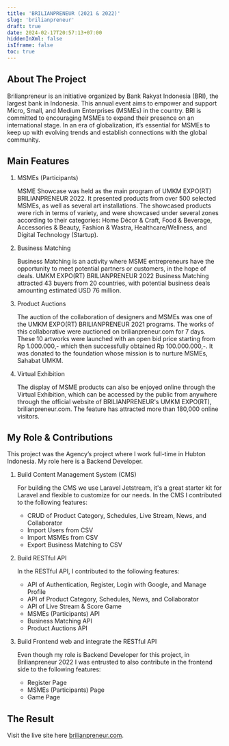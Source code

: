 ```yaml
---
title: 'BRILIANPRENEUR (2021 & 2022)'
slug: 'brilianpreneur'
draft: true
date: 2024-02-17T20:57:13+07:00
hiddenInXml: false
isIframe: false
toc: true
---
```


## About The Project

Brilianpreneur is an initiative organized by Bank Rakyat Indonesia (BRI), the largest bank in Indonesia. This annual event aims to empower and support Micro, Small, and Medium Enterprises (MSMEs) in the country. BRI is committed to encouraging MSMEs to expand their presence on an international stage. In an era of globalization, it’s essential for MSMEs to keep up with evolving trends and establish connections with the global community.

## Main Features

1. MSMEs (Participants)

   MSME Showcase was held as the main program of UMKM EXPO(RT) BRILIANPRENEUR 2022. It presented products from over 500 selected MSMEs, as well as several art installations. The showcased products were rich in terms of variety, and were showcased under several zones according to their categories: Home Décor & Craft, Food & Beverage, Accessories & Beauty, Fashion & Wastra, Healthcare/Wellness, and Digital Technology (Startup).

1. Business Matching

   Business Matching is an activity where MSME entrepreneurs have the opportunity to meet potential partners or customers, in the hope of deals. UMKM EXPO(RT) BRILIANPRENEUR 2022 Business Matching attracted 43 buyers from 20 countries, with potential business deals amounting estimated USD 76 million.

1. Product Auctions

   The auction of the collaboration of designers and MSMEs was one of the UMKM EXPO(RT) BRILIANPRENEUR 2021 programs. The works of this collaborative were auctioned on brilianpreneur.com for 7 days. These 10 artworks were launched with an open bid price starting from Rp 1.000.000,- which then successfully obtained Rp 100.000.000,-. It was donated to the foundation whose mission is to nurture MSMEs, Sahabat UMKM.

1. Virtual Exhibition

   The display of MSME products can also be enjoyed online through the Virtual Exhibition, which can be accessed by the public from anywhere through the official website of BRILIANPRENEUR's UMKM EXPO(RT), brilianpreneur.com. The feature has attracted more than 180,000 online visitors.

## My Role & Contributions

This project was the Agency’s project where I work full-time in Hubton Indonesia. My role here is a Backend Developer.

1. Build Content Management System (CMS)

   For building the CMS we use Laravel Jetstream, it's a great starter kit for Laravel and flexible to customize for our needs. In the CMS I contributed to the following features:

   - CRUD of Product Category, Schedules, Live Stream, News, and Collaborator
   - Import Users from CSV
   - Import MSMEs from CSV
   - Export Business Matching to CSV

1. Build RESTful API

   In the RESTful API, I contributed to the following features:

   - API of Authentication, Register, Login with Google, and Manage Profile
   - API of Product Category, Schedules, News, and Collaborator
   - API of Live Stream & Score Game
   - MSMEs (Participants) API
   - Business Matching API
   - Product Auctions API

1. Build Frontend web and integrate the RESTful API

   Even though my role is Backend Developer for this project, in Brilianpreneur 2022 I was entrusted to also contribute in the frontend side to the following features:

   - Register Page
   - MSMEs (Participants) Page
   - Game Page

## The Result

Visit the live site here [brilianpreneur.com](https://brilianpreneur.com/).
